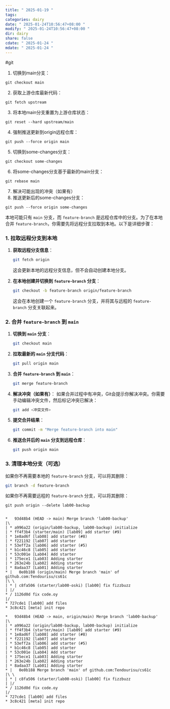 ```yaml
---
title: " 2025-01-19 "
tags: 
categories: dairy
date: " 2025-01-24T10:56:47+08:00 "
modify: " 2025-01-24T10:56:47+08:00 "
dir: dairy
share: false
cdate: " 2025-01-24 "
mdate: " 2025-01-24 "
---
```


#git 

1. 切换到main分支： 
```shell
git checkout main
```
    
2. 获取上游仓库最新代码： 
```shell
git fetch upstream
```
    
3. 将本地main分支重置为上游仓库状态： 
```shell
git reset --hard upstream/main
```
    
4. 强制推送更新到origin远程仓库： 
```shell
git push --force origin main
```
    
5. 切换到some-changes分支： 
```shell
git checkout some-changes
```
    
6. 将some-changes分支基于最新的main分支： 
```shell
git rebase main
```
    
7. 解决可能出现的冲突（如果有）
8. 推送更新后的some-changes分支： 
```shell
git push --force origin some-changes
```


本地可能只有 `main` 分支，而 `feature-branch` 是远程仓库中的分支。为了在本地合并 `feature-branch`，你需要先将远程分支拉取到本地。以下是详细步骤：

### 1. 拉取远程分支到本地

1. **获取远程分支信息**：
    ```bash
    git fetch origin
    ```
    
    这会更新本地的远程分支信息，但不会自动创建本地分支。
    
2. **在本地创建并切换到 `feature-branch` 分支**：
    ```bash
    git checkout -b feature-branch origin/feature-branch
    ```
    
    这会在本地创建一个 `feature-branch` 分支，并将其与远程的 `feature-branch` 分支关联起来。
    

### 2. 合并 `feature-branch` 到 `main`

1. **切换到 `main` 分支**：
    ```bash
    git checkout main
    ```
    
2. **拉取最新的 `main` 分支代码**：
    ```bash
    git pull origin main
    ```
    
3. **合并 `feature-branch` 到 `main`**：
    ```bash
    git merge feature-branch
    ```
    
4. **解决冲突（如果有）**： 如果合并过程中有冲突，Git会提示你解决冲突。你需要手动编辑冲突文件，然后标记冲突已解决：    
    ```bash
    git add <冲突文件>
    ```
    
5. **提交合并结果**：
    ```bash
    git commit -m "Merge feature-branch into main"
    ```
    
6. **推送合并后的 `main` 分支到远程仓库**：
    ```bash
    git push origin main
    ```
    

### 3. 清理本地分支（可选）

如果你不再需要本地的 `feature-branch` 分支，可以将其删除：
```bash
git branch -d feature-branch
```
如果你不再需要远程的 `feature-branch` 分支，可以将其删除：
```shell
git push origin --delete lab00-backup
```

```

*   93d48b4 (HEAD -> main) Merge branch 'lab00-backup'
|\  
| * a996a22 (origin/lab00-backup, lab00-backup) initialize
| * ff4f3b4 (starter/main) [lab09] add starter (#9)
| * 1e8ad6f [lab08] add starter (#8)
| * f221192 [lab07] add starter
| * 53eff2a [lab06] add starter (#5)
| * b1c46c8 [lab05] add starter
| * 53c001e [Lab04] Add starter
| * 175ece1 [Lab03] Adding starter
| * 263e24b [Lab02] Adding starter
| * 8adaa37 [Lab01] Adding starter
* |   0e0b188 (origin/main) Merge branch 'main' of github.com:Tendourisu/cs61c
|\ \  
| * | c8fa506 (starter/lab00-oski) [lab00] fix fizzbuzz
| |/  
* / 1126d0d fix code.oy
|/  
* 727cde1 [lab00] add files
* 3c8c421 [meta] init repo
```
```
*   93d48b4 (HEAD -> main, origin/main) Merge branch 'lab00-backup'
|\  
| * a996a22 (origin/lab00-backup, lab00-backup) initialize
| * ff4f3b4 (starter/main) [lab09] add starter (#9)
| * 1e8ad6f [lab08] add starter (#8)
| * f221192 [lab07] add starter
| * 53eff2a [lab06] add starter (#5)
| * b1c46c8 [lab05] add starter
| * 53c001e [Lab04] Add starter
| * 175ece1 [Lab03] Adding starter
| * 263e24b [Lab02] Adding starter
| * 8adaa37 [Lab01] Adding starter
* |   0e0b188 Merge branch 'main' of github.com:Tendourisu/cs61c
|\ \  
| * | c8fa506 (starter/lab00-oski) [lab00] fix fizzbuzz
| |/  
* / 1126d0d fix code.oy
|/  
* 727cde1 [lab00] add files
* 3c8c421 [meta] init repo
```
